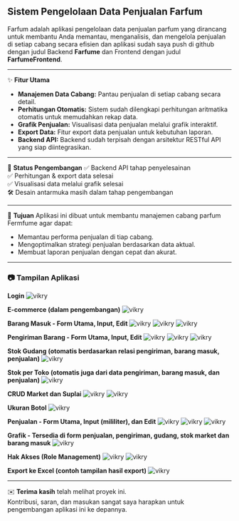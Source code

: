 ## Sistem Pengelolaan Data Penjualan Farfum

Farfum adalah aplikasi pengelolaan data penjualan parfum yang dirancang untuk membantu Anda memantau, menganalisis, dan mengelola penjualan di setiap cabang secara efisien dan aplikasi sudah saya push di github dengan judul Backend **Farfume** dan Frontend dengan judul **FarfumeFrontend**.

---

✨ **Fitur Utama**
- **Manajemen Data Cabang:** Pantau penjualan di setiap cabang secara detail.
- **Perhitungan Otomatis:** Sistem sudah dilengkapi perhitungan aritmatika otomatis untuk memudahkan rekap data.
- **Grafik Penjualan:** Visualisasi data penjualan melalui grafik interaktif.
- **Export Data:** Fitur export data penjualan untuk kebutuhan laporan.
- **Backend API:** Backend sudah terpisah dengan arsitektur RESTful API yang siap diintegrasikan.

---

🚧 **Status Pengembangan**
✅ Backend API tahap penyelesainan  
✅ Perhitungan & export data selesai  
✅ Visualisasi data melalui grafik selesai  
🛠️ Desain antarmuka masih dalam tahap pengembangan  

---

🎯 **Tujuan**
Aplikasi ini dibuat untuk membantu manajemen cabang parfum Fermfume agar dapat:
- Memantau performa penjualan di tiap cabang.
- Mengoptimalkan strategi penjualan berdasarkan data aktual.
- Membuat laporan penjualan dengan cepat dan akurat.

---

### 📷 Tampilan Aplikasi

**Login**
![vikry](img/loginfarfum.PNG)

**E-commerce (dalam pengembangan)**
![vikry](img/ecomerse.PNG)

**Barang Masuk - Form Utama, Input, Edit**
![vikry](img/barangmasuk.PNG) ![vikry](img/inputmasuk.PNG) ![vikry](img/editmasuk.PNG)

**Pengiriman Barang - Form Utama, Input, Edit**
![vikry](img/pengiriman.PNG) ![vikry](img/inputpengiriman.PNG) ![vikry](img/editpengiriman.PNG)

**Stok Gudang (otomatis berdasarkan relasi pengiriman, barang masuk, penjualan)**
![vikry](img/gudang.png)

**Stok per Toko (otomatis juga dari data pengiriman, barang masuk, dan penjualan)**
![vikry](img/stock.png)

**CRUD Market dan Suplai**
![vikry](img/market.png) ![vikry](img/supplies.png)

**Ukuran Botol**
![vikry](img/ukuran.png)

**Penjualan - Form Utama, Input (mililiter), dan Edit**
![vikry](img/jual.png) ![vikry](img/inputpenjualan.png) ![vikry](img/editjual.png)

**Grafik - Tersedia di form penjualan, pengiriman, gudang, stok market dan barang masuk**
![vikry](img/grafik.png)

**Hak Akses (Role Management)**
![vikry](img/rolerolerole.png) ![vikry](img/roleinput.png)

**Export ke Excel (contoh tampilan hasil export)**
![vikry](img/exsel.png)

---

✉️ **Terima kasih** telah melihat proyek ini.  
Kontribusi, saran, dan masukan sangat saya harapkan untuk pengembangan aplikasi ini ke depannya.
